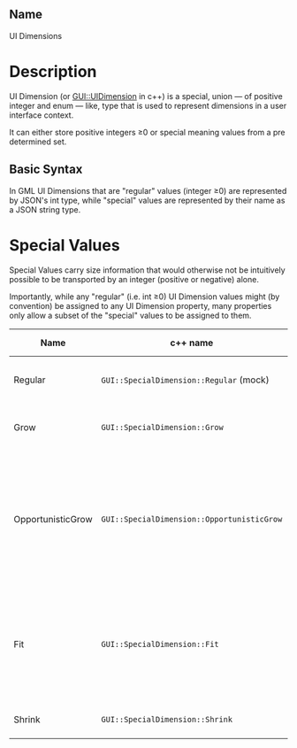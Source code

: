 ## Name

UI Dimensions

# Description

UI Dimension (or [GUI::UIDimension](file:///usr/src/serenity/Userland/Libraries/LibGUI/UIDimensions.h) in c++) is a special, union — of positive integer and enum — like, type that is used to represent dimensions in a user interface context.

It can either store positive integers ≥0 or special meaning values from a pre determined set.

## Basic Syntax

In GML UI Dimensions that are "regular" values (integer ≥0) are represented by JSON's int type,
while "special" values are represented by their name as a JSON string type.

# Special Values

Special Values carry size information that would otherwise not be intuitively possible to be transported by an integer (positive or negative) alone.

Importantly, while any "regular" (i.e. int ≥0) UI Dimension values might (by convention) be assigned to any UI Dimension property, many properties only allow a subset of the "special" values to be assigned to them.

| Name              | c++ name                                   | GML/JSON representation | General meaning                                                                                                                                                       |
| ----------------- | ------------------------------------------ | ----------------------- | --------------------------------------------------------------------------------------------------------------------------------------------------------------------- |
| Regular           | `GUI::SpecialDimension::Regular` (mock)    | int ≥0                  | This is a regular integer value specifying a specific size                                                                                                            |
| Grow              | `GUI::SpecialDimension::Grow`              | `"grow"`                | Grow to the maximum size the surrounding allows                                                                                                                       |
| OpportunisticGrow | `GUI::SpecialDimension::OpportunisticGrow` | `"opportunistic_grow"`  | Grow when the opportunity arises, meaning — only when all other widgets have already grown to their maximum size, and only opportunistically growing widgets are left |
| Fit               | `GUI::SpecialDimension::Fit`               | `"fit"`                 | Grow exactly to the size of the surrounding as determined by other factors, but do not call for e.g. expansion of the parent container itself                         |
| Shrink            | `GUI::SpecialDimension::Shrink`            | `"shrink"`              | Shrink to the smallest size possible                                                                                                                                  |
